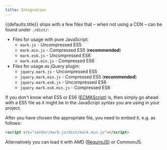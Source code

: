 ```yaml
---
title: Integration
---
```


{{defaults.title}} ships with a few files that – when not using a CDN – can be
found under `./dist/`:

- Files for usage with pure JavaScript:
  - `mark.js` - Uncompressed ES5
  - `mark.min.js` - Compressed ES5 (__recommended__)
  - `mark.es6.js` - Uncompressed ES6
  - `mark.es6.min.js` - Compressed ES6
- Files for usage as jQuery plugin:
  - `jquery.mark.js` - Uncompressed ES5
  - `jquery.mark.min.js` - Compressed ES5 (__recommended__)
  - `jquery.mark.es6.js` - Uncompressed ES6
  - `jquery.mark.es6.min.js` - Compressed ES6

If you don't know what ES5 or ES6 ([ECMAScript][ecmascript]) is, then simply go
ahead with a ES5 file as it might be in the JavaScript syntax you are using in
your project.

After you have chosen the appropriate file, you need to embed it, e.g. as
follows:

```html
<script src="vendor/mark.js/dist/mark.min.js"></script>
```

Alternatively you can load it with AMD ([RequireJS][requirejs]) or CommonJS.

[ecmascript]: https://developer.mozilla.org/en-US/docs/Web/JavaScript/Guide/Introduction
[requirejs]: http://requirejs.org/
